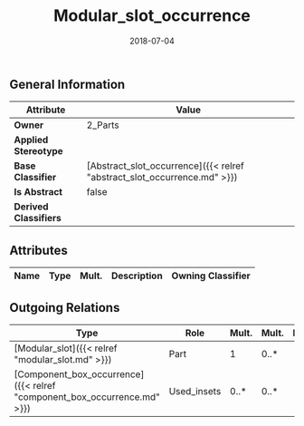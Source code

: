 ﻿---
title: Modular_slot_occurrence
toc: false
type: specs
date: "2018-07-04"
draft: false
specification: KBL
version: 2.5
documentType: "Recommendation"
elementType: Class
classes:
  - Modular_slot_occurrence
menu_name: kbl-2.5
---


## General Information

| Attribute               | Value |
|-------------------------|-------|
| **Owner**               | 2_Parts |
| **Applied Stereotype**  |   |
| **Base Classifier**     | [Abstract_slot_occurrence]({{< relref "abstract_slot_occurrence.md" >}})<br/>  |
| **Is Abstract**         | false |
| **Derived Classifiers** |   |

## Attributes
|  Name  |  Type  |  Mult.  |  Description  |  Owning Classifier  |
|--------|--------|---------|---------------|--------------|

## Outgoing Relations
|    Type  |   Role   |   Mult.   |   Mult.   |   Description   |
|----------|----------|-----------|-----------|-----------------|
| [Modular_slot]({{< relref "modular_slot.md" >}}) | Part | 1 | 0..* |  |
| [Component_box_occurrence]({{< relref "component_box_occurrence.md" >}}) | Used_insets | 0..* | 0..* |  |
